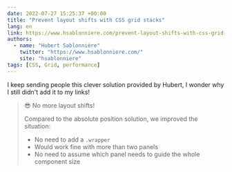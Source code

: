 ```yaml
---
date: 2022-07-27 15:25:37 +00:00
title: "Prevent layout shifts with CSS grid stacks"
lang: en
link: https://www.hsablonniere.com/prevent-layout-shifts-with-css-grid-stacks--qcj5jo/
authors:
  - name: "Hubert Sablonnière"
    twitter: "https://www.hsablonniere.com/"
    site: "hsablonniere"
tags: [CSS, Grid, performance]
---
```


I keep sending people this clever solution provided by Hubert, I wonder why I still didn't add it to my links!

> 😎 No more layout shifts!
> 
> Compared to the absolute position solution, we improved the situation:
> 
> - No need to add a `.wrapper`
> - Would work fine with more than two panels
> - No need to assume which panel needs to guide the whole component size
